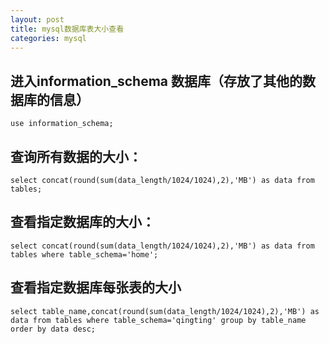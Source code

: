 ```yaml
---
layout: post
title: mysql数据库表大小查看
categories: mysql
---
```


## 进入information_schema 数据库（存放了其他的数据库的信息）
```
use information_schema;
```

## 查询所有数据的大小：
```
select concat(round(sum(data_length/1024/1024),2),'MB') as data from tables;
```

## 查看指定数据库的大小：
```
select concat(round(sum(data_length/1024/1024),2),'MB') as data from tables where table_schema='home';
```

## 查看指定数据库每张表的大小
```
select table_name,concat(round(sum(data_length/1024/1024),2),'MB') as data from tables where table_schema='qingting' group by table_name order by data desc;
```